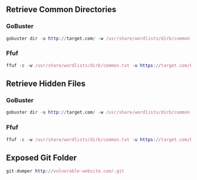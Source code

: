 ## Retrieve Common Directories
### GoBuster
```nix
gobuster dir -u http://target.com/ -w /usr/share/wordlists/dirb/common.txt -o results.txt
```
### Ffuf
```nix
ffuf -c -w /usr/share/wordlists/dirb/common.txt -u https://target.com/FUZZ -ic
```
## Retrieve Hidden Files
### GoBuster
```nix
gobuster dir -u http://target.com/ -w /usr/share/wordlists/dirb/common.txt -x .php,.txt,.html,.old,.bak,.zip,.rar -o results.txt
```
### Ffuf
```nix
ffuf -c -w /usr/share/wordlists/dirb/common.txt -u https://target.com/FUZZ -e .php,.txt,.html,.old,.bak,.zip,.rar -ic
```
## Exposed Git Folder
```nix
git-dumper http://vulnerable-website.com/.git
```